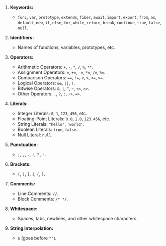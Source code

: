 1. **Keywords:**
   - `func`, `var`, `prototype`, `extends`, `fiber`, `await`, `import`, `export`, `from`, `as`, `default`, `new`, `if`, `else`, `for`, `while`, `return`, `break`, `continue`, `true`, `false`, `null`.

2. **Identifiers:**
   - Names of functions, variables, prototypes, etc.

3. **Operators:**
   - Arithmetic Operators: `+`, `-`, `*`, `/`, `%`, `**`.
   - Assignment Operators: `=`, `+=`, `-=`, `*=`, `/=`, `%=`.
   - Comparison Operators: `==`, `!=`, `<`, `>`, `<=`, `>=`.
   - Logical Operators: `&&`, `||`, `!`.
   - Bitwise Operators: `&`, `|`, `^`, `~`, `<<`, `>>`.
   - Other Operators: `.`, `?`, `:`, `->`, `=>`.

4. **Literals:**
   - Integer Literals: `0`, `1`, `123`, `456`, etc.
   - Floating-Point Literals: `0.0`, `1.0`, `123.456`, etc.
   - String Literals: `"hello"`, `'world'`.
   - Boolean Literals: `true`, `false`.
   - Null Literal: `null`.

5. **Punctuation:**
   - `;`, `,`, `.`, `:`, `?` , `!`.

6. **Brackets:**
   - `(`, `)`, `[`, `]`, `{`, `}`.

7. **Comments:**
   - Line Comments: `//`.
   - Block Comments: `/* */`.

8. **Whitespace:**
   - Spaces, tabs, newlines, and other whitespace characters.

9. **String Interpolation:**
   - `$` (goes before `""`).